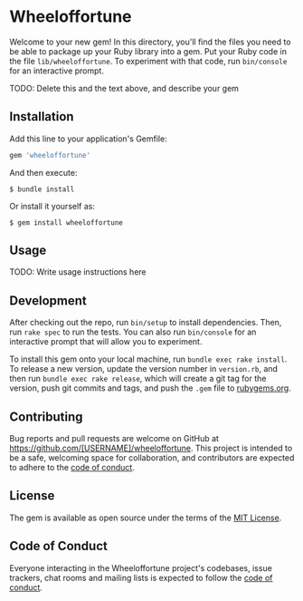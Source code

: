 # Wheeloffortune

Welcome to your new gem! In this directory, you'll find the files you need to be able to package up your Ruby library into a gem. Put your Ruby code in the file `lib/wheeloffortune`. To experiment with that code, run `bin/console` for an interactive prompt.

TODO: Delete this and the text above, and describe your gem

## Installation

Add this line to your application's Gemfile:

```ruby
gem 'wheeloffortune'
```

And then execute:

    $ bundle install

Or install it yourself as:

    $ gem install wheeloffortune

## Usage

TODO: Write usage instructions here

## Development

After checking out the repo, run `bin/setup` to install dependencies. Then, run `rake spec` to run the tests. You can also run `bin/console` for an interactive prompt that will allow you to experiment.

To install this gem onto your local machine, run `bundle exec rake install`. To release a new version, update the version number in `version.rb`, and then run `bundle exec rake release`, which will create a git tag for the version, push git commits and tags, and push the `.gem` file to [rubygems.org](https://rubygems.org).

## Contributing

Bug reports and pull requests are welcome on GitHub at https://github.com/[USERNAME]/wheeloffortune. This project is intended to be a safe, welcoming space for collaboration, and contributors are expected to adhere to the [code of conduct](https://github.com/[USERNAME]/wheeloffortune/blob/master/CODE_OF_CONDUCT.md).


## License

The gem is available as open source under the terms of the [MIT License](https://opensource.org/licenses/MIT).

## Code of Conduct

Everyone interacting in the Wheeloffortune project's codebases, issue trackers, chat rooms and mailing lists is expected to follow the [code of conduct](https://github.com/[USERNAME]/wheeloffortune/blob/master/CODE_OF_CONDUCT.md).
